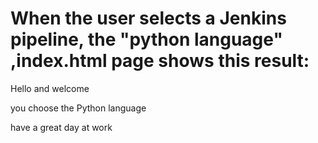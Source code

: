 When the user selects a Jenkins pipeline, the "python language" ,index.html page shows this result:
===================================================================================================
Hello and welcome

you choose the Python language

have a great day at work
